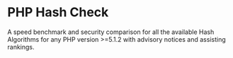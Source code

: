 PHP Hash Check
==========

A speed benchmark and security comparison for all the available Hash Algorithms for any PHP version >=5.1.2 with advisory notices and assisting rankings.
